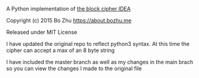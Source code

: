 A Python implementation of [the block cipher IDEA](http://en.wikipedia.org/wiki/International_Data_Encryption_Algorithm)

Copyright (c) 2015 Bo Zhu https://about.bozhu.me

Released under MIT License

I have updated the original repo to reflect python3 syntax. At this time the cipher can accept a max of an 8 byte string

I have included the master branch as well as my changes in the main brach so you can view the changes I made to the original file
